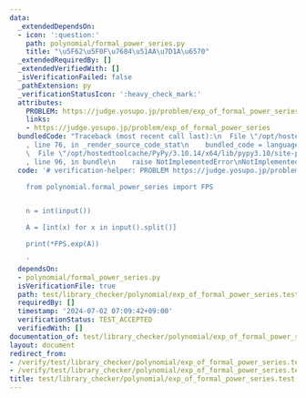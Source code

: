 ```yaml
---
data:
  _extendedDependsOn:
  - icon: ':question:'
    path: polynomial/formal_power_series.py
    title: "\u5F62\u5F0F\u7684\u51AA\u7D1A\u6570"
  _extendedRequiredBy: []
  _extendedVerifiedWith: []
  _isVerificationFailed: false
  _pathExtension: py
  _verificationStatusIcon: ':heavy_check_mark:'
  attributes:
    PROBLEM: https://judge.yosupo.jp/problem/exp_of_formal_power_series
    links:
    - https://judge.yosupo.jp/problem/exp_of_formal_power_series
  bundledCode: "Traceback (most recent call last):\n  File \"/opt/hostedtoolcache/PyPy/3.10.14/x64/lib/pypy3.10/site-packages/onlinejudge_verify/documentation/build.py\"\
    , line 76, in _render_source_code_stat\n    bundled_code = language.bundle(\n\
    \  File \"/opt/hostedtoolcache/PyPy/3.10.14/x64/lib/pypy3.10/site-packages/onlinejudge_verify/languages/python.py\"\
    , line 96, in bundle\n    raise NotImplementedError\nNotImplementedError\n"
  code: '# verification-helper: PROBLEM https://judge.yosupo.jp/problem/exp_of_formal_power_series

    from polynomial.formal_power_series import FPS


    n = int(input())

    A = [int(x) for x in input().split()]

    print(*FPS.exp(A))

    '
  dependsOn:
  - polynomial/formal_power_series.py
  isVerificationFile: true
  path: test/library_checker/polynomial/exp_of_formal_power_series.test.py
  requiredBy: []
  timestamp: '2024-07-02 07:09:42+09:00'
  verificationStatus: TEST_ACCEPTED
  verifiedWith: []
documentation_of: test/library_checker/polynomial/exp_of_formal_power_series.test.py
layout: document
redirect_from:
- /verify/test/library_checker/polynomial/exp_of_formal_power_series.test.py
- /verify/test/library_checker/polynomial/exp_of_formal_power_series.test.py.html
title: test/library_checker/polynomial/exp_of_formal_power_series.test.py
---
```

